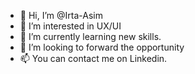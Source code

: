 - 👋 Hi, I’m @Irta-Asim
- 👀 I’m interested in UX/UI
- 🌱 I’m currently learning new skills.
- 💞️ I’m looking to forward the opportunity
- 📫 You can contact me on Linkedin.

<!---
Irta-Asim/Irta-Asim is a ✨ special ✨ repository because its `README.md` (this file) appears on your GitHub profile.
You can click the Preview link to take a look at your changes.
--->

